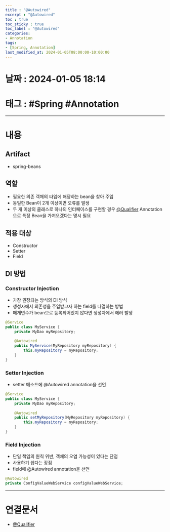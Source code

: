 ```yaml
---
title : "@Autowired"
excerpt : "@Autowired"
toc : true
toc_sticky : true
toc_label : "@Autowired"
categories:
- Annotation
tags:
- [Spring, Annotation]
last_modified_at: 2024-01-05T08:00:00-10:00:00
---
```


# 날짜 : 2024-01-05 18:14

# 태그 : #Spring #Annotation
---

# 내용

## Artifact
- spring-beans

## 역할
- 필요한 의존 객체의 타입에 해당하는 bean을 찾아 주입
- 동일한 Bean이 2개 이상이면 오류를 발생
- 두 개 이상의 클래스로 하나의 인터페이스를 구현할 경우 [@Qualifier](../../annotation/annotation-@Qualifier) Annotation으로 특정 Bean을 가져오겠다는 명시 필요

## 적용 대상
- Constructor
- Setter
- Field

## DI 방법

### Constructor Injection
- 가장 권장되는 방식의 DI 방식
- 생성자에서 의존성을 주입받고자 하는 field를 나열하는 방법
- 매개변수가 bean으로 등록되어있지 않다면 생성자에서 에러 발생

```java
@Service
public class MyService {
	private MyDao myRepository;
	
	@Autowired 
	public MyService(MyRepository myRepository) { 
		this.myRepository = myRepository; 
	}
}
```

### Setter Injection
- setter 메소드에 @Autowired annotation을 선언

```java
@Service
public class MyService {
	private MyDao myRepository;
	
	@Autowired
	public setMyRepository(MyRepository myRepository) { 
		this.myRepository = myRepository; 
	}
}
```

### Field Injection
- 단일 책임의 원칙 위반, 객체의 오염 가능성이 있다는 단점
- 사용하기 쉽다는 장점
- field에 @Autowired annotation을 선언

```java
@Autowired  
private ConfigValueWebService configValueWebService;
```

---

# 연결문서
- [@Qualifier](../../annotation/annotation-@Qualifier)